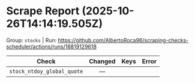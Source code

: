 # Scrape Report (2025-10-26T14:14:19.505Z)

Group: `stocks`  |  Run: https://github.com/AlbertoRoca96/scraping-checks-scheduler/actions/runs/18819129618

| Check | Changed | Keys | Error |
|---|:---:|:--|:--|
| `stock_ntdoy_global_quote` | — |  |  |
